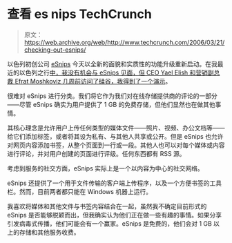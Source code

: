 # 查看 es nips TechCrunch

> 原文：<https://web.archive.org/web/http://www.techcrunch.com/2006/03/21/checking-out-esnips/>

 [](https://web.archive.org/web/20221129054430/http://www.esnips.com/) 以色列初创公司 [eSnips](https://web.archive.org/web/20221129054430/http://www.esnips.com/) 今天以全新的面貌和实质性的功能升级重新启动。在我最近的以色列之行[中，我没有机会与 eSnips 见面，但 CEO Yael Elish 和营销副总裁 Efrat Moshkoviz 几周前访问了硅谷，我得到了一个](https://web.archive.org/web/20221129054430/http://www.beta.techcrunch.com/2006/03/01/lunch-in-israel-six-startups-and-a-vc/)[演示](https://web.archive.org/web/20221129054430/http://flickr.com/photos/michaelarrington/tags/esnips/)。

很难对 eSnips 进行分类。我们将它作为我们对在线存储提供商的评论的一部分——尽管 eSnips 确实为用户提供了 1 GB 的免费存储，但他们显然也在做其他事情。

其核心理念是允许用户上传任何类型的媒体文件——照片、视频、办公文档等——给它们添加标签，或者将其设为私有、与其他人共享或公开。但是 eSnips 也允许对网页内容添加书签，从整个页面到一行或一段。其他人也可以对每个媒体或内容进行评论，并对用户创建的页面进行评级。任何东西都有 RSS 源。

考虑到服务的社交方面，eSnips 实际上是一个以内容为中心的社交网络。

eSnips 还提供了一个用于文件传输的客户端上传程序，以及一个方便书签的工具栏。然而，目前两者都只能在 Windows 机器上运行。

我喜欢将媒体和其他文件与书签内容结合在一起，虽然我不确定目前形式的 eSnips 是否能够脱颖而出，但我确实认为他们正在做一些有趣的事情。如果分享引发病毒式传播，他们可能会有一个赢家。eSnips 是免费的，他们会对 1 GB 以上的存储和其他服务收费。